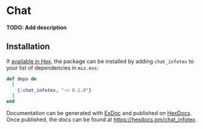 # Chat

**TODO: Add description**

## Installation

If [available in Hex](https://hex.pm/docs/publish), the package can be installed
by adding `chat_infotex` to your list of dependencies in `mix.exs`:

```elixir
def deps do
  [
    {:chat_infotex, "~> 0.1.0"}
  ]
end
```

Documentation can be generated with [ExDoc](https://github.com/elixir-lang/ex_doc)
and published on [HexDocs](https://hexdocs.pm). Once published, the docs can
be found at <https://hexdocs.pm/chat_infotex>.


